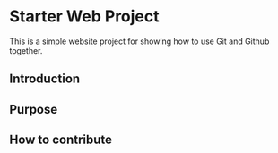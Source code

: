 # Starter Web Project

This is a simple website project for showing how to use Git and Github together.

## Introduction

## Purpose

## How to contribute

